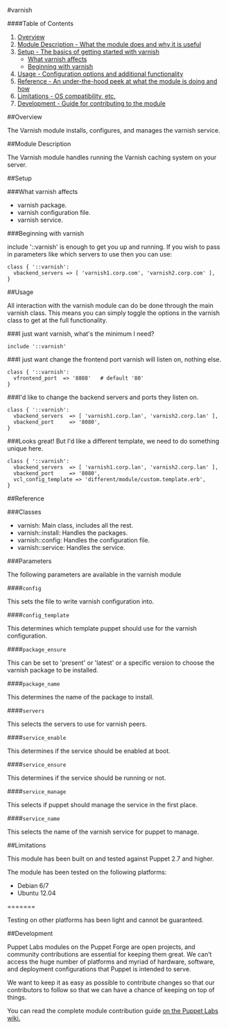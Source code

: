 #varnish

####Table of Contents

1. [Overview](#overview)
2. [Module Description - What the module does and why it is useful](#module-description)
3. [Setup - The basics of getting started with varnish](#setup)
    * [What varnish affects](#what-varnish-affects)
    * [Beginning with varnish](#beginning-with-varnish)
4. [Usage - Configuration options and additional functionality](#usage)
5. [Reference - An under-the-hood peek at what the module is doing and how](#reference)
5. [Limitations - OS compatibility, etc.](#limitations)
6. [Development - Guide for contributing to the module](#development)

##Overview

The Varnish module installs, configures, and manages the varnish service.

##Module Description

The Varnish module handles running the Varnish caching system on your server.

##Setup

###What varnish affects

* varnish package.
* varnish configuration file.
* varnish service.

###Beginning with varnish

include '::varnish' is enough to get you up and running.  If you wish to pass in
parameters like which servers to use then you can use:

```puppet
class { '::varnish':
  vbackend_servers => [ 'varnish1.corp.com', 'varnish2.corp.com' ],
}
```

##Usage

All interaction with the varnish module can do be done through the main varnish class.
This means you can simply toggle the options in the varnish class to get at the
full functionality.

###I just want varnish, what's the minimum I need?

```puppet
include '::varnish'
```

###I just want change the frontend port varnish will listen on, nothing else.

```puppet
class { '::varnish':
  vfrontend_port  => '8888'   # default '80'
}
```

###I'd like to change the backend servers and ports they listen on.

```puppet
class { '::varnish':
  vbackend_servers  => [ 'varnish1.corp.lan', 'varnish2.corp.lan' ],
  vbackend_port     => '8080',
}
```

###Looks great!  But I'd like a different template, we need to do something unique here.

```puppet
class { '::varnish':
  vbackend_servers  => [ 'varnish1.corp.lan', 'varnish2.corp.lan' ],
  vbackend_port     => '8080',
  vcl_config_template => 'different/module/custom.template.erb',
}
```

##Reference

###Classes

* varnish: Main class, includes all the rest.
* varnish::install: Handles the packages.
* varnish::config: Handles the configuration file.
* varnish::service: Handles the service.

###Parameters

The following parameters are available in the varnish module

####`config`

This sets the file to write varnish configuration into.

####`config_template`

This determines which template puppet should use for the varnish configuration.

####`package_ensure`

This can be set to 'present' or 'latest' or a specific version to choose the
varnish package to be installed.

####`package_name`

This determines the name of the package to install.

####`servers`

This selects the servers to use for varnish peers.

####`service_enable`

This determines if the service should be enabled at boot.

####`service_ensure`

This determines if the service should be running or not.

####`service_manage`

This selects if puppet should manage the service in the first place.

####`service_name`

This selects the name of the varnish service for puppet to manage.


##Limitations

This module has been built on and tested against Puppet 2.7 and higher.

The module has been tested on the following platforms:

* Debian 6/7
* Ubuntu 12.04

=======

Testing on other platforms has been light and cannot be guaranteed. 

##Development

Puppet Labs modules on the Puppet Forge are open projects, and community
contributions are essential for keeping them great. We can’t access the
huge number of platforms and myriad of hardware, software, and deployment
configurations that Puppet is intended to serve.

We want to keep it as easy as possible to contribute changes so that our
contributors to follow so that we can have a chance of keeping on top of things.

You can read the complete module contribution guide [on the Puppet Labs wiki.](http://projects.puppetlabs.com/projects/module-site/wiki/Module_contributing)
